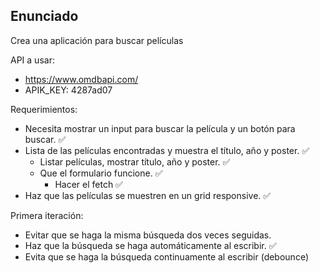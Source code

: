 ## Enunciado

Crea una aplicación para buscar películas

API a usar:

- https://www.omdbapi.com/
- APIK_KEY: 4287ad07

Requerimientos:

- Necesita mostrar un input para buscar la película y un botón para buscar. ✅
- Lista de las películas encontradas y muestra el título, año y poster. ✅
  - Listar películas, mostrar título, año y poster. ✅
  - Que el formulario funcione. ✅
    - Hacer el fetch ✅
- Haz que las películas se muestren en un grid responsive. ✅

Primera iteración:

- Evitar que se haga la misma búsqueda dos veces seguidas.
- Haz que la búsqueda se haga automáticamente al escribir. ✅
- Evita que se haga la búsqueda continuamente al escribir (debounce)